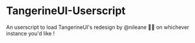 # TangerineUI-Userscript
An userscript to load TangerineUI's redesign by @nileane 🍊🐘 on whichever instance you'd like !
